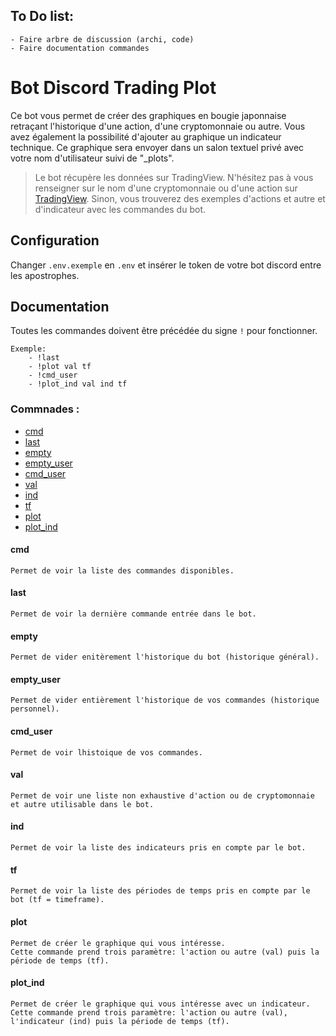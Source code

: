 ## To Do list:
    - Faire arbre de discussion (archi, code)
    - Faire documentation commandes

# Bot Discord Trading Plot

Ce bot vous permet de créer des graphiques en bougie japonnaise retraçant l'historique d'une action, d'une cryptomonnaie ou autre. Vous avez également la possibilité d'ajouter au graphique un indicateur technique. Ce graphique sera envoyer dans un salon textuel privé avec votre nom d'utilisateur suivi de "_plots". 

> Le bot récupère les données sur TradingView. N'hésitez pas à vous renseigner sur le nom d'une cryptomonnaie ou d'une action sur [TradingView](https://fr.tradingview.com/). Sinon, vous trouverez des exemples d'actions et autre et d'indicateur avec les commandes du bot.

## Configuration
Changer ``.env.exemple`` en ``.env`` et insérer le token de votre bot discord entre les apostrophes.

## Documentation

Toutes les commandes doivent être précédée du signe `!` pour fonctionner.

```
Exemple:
    - !last
    - !plot val tf
    - !cmd_user
    - !plot_ind val ind tf
```

### Commnades :
- [cmd](#cmd)
- [last](#last)
- [empty](#empty)
- [empty_user](#empty_user)
- [cmd_user](#cmd_user)
- [val](#val)
- [ind](#ind)
- [tf](#tf)
- [plot](#plot)
- [plot_ind](#plot_ind)

#### cmd
    Permet de voir la liste des commandes disponibles.

#### last
    Permet de voir la dernière commande entrée dans le bot.

#### empty
    Permet de vider enitèrement l'historique du bot (historique général).

#### empty_user
    Permet de vider entièrement l'historique de vos commandes (historique personnel).

#### cmd_user
    Permet de voir lhistoique de vos commandes.

#### val
    Permet de voir une liste non exhaustive d'action ou de cryptomonnaie et autre utilisable dans le bot.  

#### ind
    Permet de voir la liste des indicateurs pris en compte par le bot. 

#### tf
    Permet de voir la liste des périodes de temps pris en compte par le bot (tf = timeframe).

#### plot
    Permet de créer le graphique qui vous intéresse.
    Cette commande prend trois paramètre: l'action ou autre (val) puis la période de temps (tf).

#### plot_ind
    Permet de créer le graphique qui vous intéresse avec un indicateur.
    Cette commande prend trois paramètre: l'action ou autre (val), l'indicateur (ind) puis la période de temps (tf).
